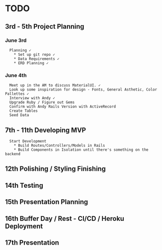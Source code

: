 # TODO

  ## 3rd - 5th Project Planning
  ### June 3rd
      Planning ✓
        * Set up git repo ✓
        * Data Requirements ✓
        * ERD Planning ✓
  ### June 4th
      Meet up in the AM to discuss MaterialUI. ✓
      Look up some inspiration for design - Fonts, General Asthetic, Color Pallettes ✓
      Interview with Andy ✓
      Upgrade Ruby / Figure out Gems
      Confirm with Andy Rails Version with ActiveRecord
      Create Tables
      Seed Data

  ## 7th - 11th Developing MVP
      Start Development
        * Build Routes/Controllers/Models in Rails
        * Build Components in Isolation until there's something on the backend

  ## 12th Polishing / Styling Finishing
  ## 14th Testing
  ## 15th Presentation Planning
  ## 16th Buffer Day / Rest - CI/CD / Heroku Deployment
  ## 17th Presentation


